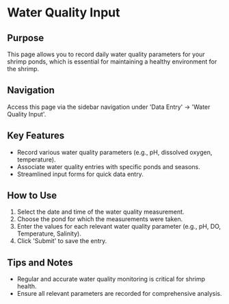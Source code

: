 # Water Quality Input

## Purpose
This page allows you to record daily water quality parameters for your shrimp ponds, which is essential for maintaining a healthy environment for the shrimp.

## Navigation
Access this page via the sidebar navigation under 'Data Entry' -> 'Water Quality Input'.

## Key Features
*   Record various water quality parameters (e.g., pH, dissolved oxygen, temperature).
*   Associate water quality entries with specific ponds and seasons.
*   Streamlined input forms for quick data entry.

## How to Use
1.  Select the date and time of the water quality measurement.
2.  Choose the pond for which the measurements were taken.
3.  Enter the values for each relevant water quality parameter (e.g., pH, DO, Temperature, Salinity).
4.  Click 'Submit' to save the entry.

## Tips and Notes
*   Regular and accurate water quality monitoring is critical for shrimp health.
*   Ensure all relevant parameters are recorded for comprehensive analysis.
